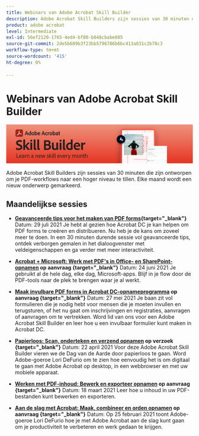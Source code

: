 ```yaml
---
title: Webinars van Adobe Acrobat Skill Builder
description: Adobe Acrobat Skill Builders zijn sessies van 30 minuten die zijn ontworpen om je PDF-workflows naar een hoger niveau te tillen
product: adobe acrobat
level: Intermediate
exl-id: 56ef2120-1765-4ed4-bf80-b048cbabe805
source-git-commit: 2de5b609b3f23bb5796786b6bc413a831c2b78c3
workflow-type: tm+mt
source-wordcount: '415'
ht-degree: 0%

---
```


# Webinars van Adobe Acrobat Skill Builder

![Acrobat Skill Builder-afbeelding](../assets/sbacrobatwebinars.png)

Adobe Acrobat Skill Builders zijn sessies van 30 minuten die zijn ontworpen om je PDF-workflows naar een hoger niveau te tillen. Elke maand wordt een nieuw onderwerp gemarkeerd.

## Maandelijkse sessies

* **[Geavanceerde tips voor het maken van PDF forms](https://acrobat-skill-builder-advanced-forms.joinus.adobeevents.com/register/registration/form){target=&quot;_blank&quot;}**
Datum: 29 juli 2021 Je hebt al gezien hoe Acrobat DC je kan helpen om PDF forms te creëren en distribueren. Nu heb je de kans om zoveel meer te doen. In een 30 minuten durende sessie vol geavanceerde tips, ontdek verborgen gemalen in het dialoogvenster met veldeigenschappen en ga verder met meer interactiviteit.

* **[Acrobat + Microsoft: Werk met PDF&#39;s in Office- en SharePoint-opnamen](https://event.on24.com/wcc/r/3196868/BE965B6CCBF4D3F8CAA0BD9A9BE27D95) op aanvraag {target=&quot;_blank&quot;}**
Datum: 24 juni 2021 Je gebruikt al de hele dag, elke dag, Microsoft-apps. Blijf in je flow door de PDF-tools naar de plek te brengen waar je al werkt.

* **[Maak invulbare PDF forms in Acrobat DC-opnameprogramma](https://event.on24.com/eventRegistration/EventLobbyServlet?target=reg20.jsp&amp;referrer=&amp;eventid=3121725&amp;sessionid=1&amp;key=25B5B53B5D1C0C28817D573D38715E98&amp;regTag=&amp;V2=false&amp;sourcepage=register) op aanvraag {target=&quot;_blank&quot;}**
Datum: 27 mei 2021 Je baan zit vol formulieren die je nodig hebt voor mensen die je moeten invullen en terugsturen, of het nu gaat om inschrijvingen en registraties, aanvragen of aanvragen om te vertrekken. Word lid van ons voor een Adobe Acrobat Skill Builder en leer hoe u een invulbaar formulier kunt maken in Acrobat DC.

* **[Papierloos: Scan, onderteken en verzend opnamen](https://event.on24.com/wcc/r/3032072/58D1594AD332B56C87C6791CACC48EEC) op verzoek {target=&quot;_blank&quot;}**
Datum: 22 april 2021 Voor deze Adobe Acrobat Skill Builder vieren we de Dag van de Aarde door papierloos te gaan. Word Adobe-goeroe Lori DeFurio om te zien hoe eenvoudig het is om digitaal te gaan met Adobe Acrobat op desktop, in een webbrowser en met uw mobiele apparaat.

* **[Werken met PDF-inhoud: Bewerk en exporteer opnamen](https://event.on24.com/wcc/r/3032046/B8E6566A2137FD0647CA1ECB7F9C0C7D) op aanvraag {target=&quot;_blank&quot;}**
Datum: 18 maart 2021 Leer hoe u inhoud in uw PDF-bestanden kunt bewerken en exporteren.

* **[Aan de slag met Acrobat: Maak, combineer en orden opnamen](https://event.on24.com/wcc/r/2989840/9372A25C3E59A72DB07F7A42161BC26B) op aanvraag {target=&quot;_blank&quot;}**
Datum: Op 25 februari 2021 toont Adobe-goeroe Lori DeFurio hoe je met Adobe Acrobat aan de slag kunt gaan om je productiviteit te verbeteren en werk gedaan te krijgen.
